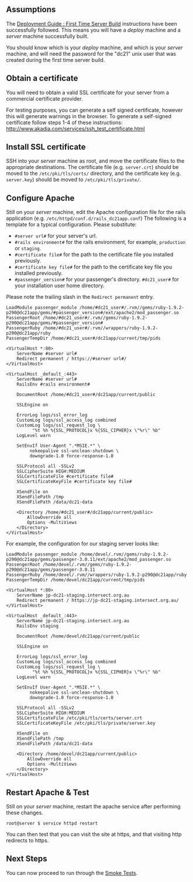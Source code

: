 ## Assumptions
The
[Deployment Guide : First Time Server Build](Deployment_Guide_-_First_Time_Server_Build.md) instructions have been successfully followed. This means you will have a _deploy_ machine and a _server_ machine successfully built.

You should know which is your _deploy_ machine, and which is your _server_ machine, and will need the password for the "dc21" unix user that was created during the first time server build.

## Obtain a certificate
You will need to obtain a valid SSL certificate for your server from a commercial certificate provider.

For testing purposes, you can generate a self signed certificate, however this will generate warnings in the browser. To generate a self-signed certificate follow steps 1-4 of these instructions: http://www.akadia.com/services/ssh_test_certificate.html

## Install SSL certificate
SSH into your _server_ machine as root, and move the certificate files to the appropriate destinations. The certificate file (e.g. `server.crt`) should be moved to the `/etc/pki/tls/certs/` directory, and the certificate key (e.g. `server.key`) should be moved to `/etc/pki/tls/private/`.


## Configure Apache
Still on your _server_ machine, edit the Apache configuration file for the rails application (e.g. `/etc/httpd/conf.d/rails_dc21app.conf`)
The following is a template for a typical configuration. Please substitute:

* `#server url#` for your server's url.
* `#rails environment#` for the rails environment, for example, `production` or `staging`.
* `#certificate file#` for the path to the certificate file you installed previously.
* `#certificate key file#` for the path to the certificate key file you installed previously.
* `#passenger_version#` for your passenger's directory.
`#dc21_user#` for your installation user home directory.

Please note the trailing slash in the `Redirect permanent` entry.
```
LoadModule passenger_module /home/#dc21_user#/.rvm//gems/ruby-1.9.2-p290@dc21app/gems/#passenger_version#/ext/apache2/mod_passenger.so
PassengerRoot /home/#dc21_user#/.rvm//gems/ruby-1.9.2-p290@dc21app/gems/#passenger_version#
PassengerRuby /home/#dc21_user#/.rvm//wrappers/ruby-1.9.2-p290@dc21app/ruby
PassengerTempDir /home/#dc21_user#/dc21app/current/tmp/pids

<VirtualHost *:80>
    ServerName #server url#
    Redirect permanent / https://#server url#/
</VirtualHost>

<VirtualHost _default_:443>
    ServerName #server url#
    RailsEnv #rails environment#

    DocumentRoot /home/#dc21_user#/dc21app/current/public

    SSLEngine on

    ErrorLog logs/ssl_error_log
    CustomLog logs/ssl_access_log combined
    CustomLog logs/ssl_request_log \
          "%t %h %{SSL_PROTOCOL}x %{SSL_CIPHER}x \"%r\" %b"
    LogLevel warn

    SetEnvIf User-Agent ".*MSIE.*" \
         nokeepalive ssl-unclean-shutdown \
         downgrade-1.0 force-response-1.0

    SSLProtocol all -SSLv2
    SSLCipherSuite HIGH:MEDIUM
    SSLCertificateFile #certificate file#
    SSLCertificateKeyFile #certificate key file#

    XSendFile on
    XSendFilePath /tmp
    XSendFilePath /data/dc21-data

    <Directory /home/#dc21_user#/dc21app/current/public>
        AllowOverride all
        Options -MultiViews
    </Directory>
</VirtualHost>
```

For example, the configuration for our staging server looks like:
```
LoadModule passenger_module /home/devel/.rvm//gems/ruby-1.9.2-p290@dc21app/gems/passenger-3.0.11/ext/apache2/mod_passenger.so
PassengerRoot /home/devel/.rvm//gems/ruby-1.9.2-p290@dc21app/gems/passenger-3.0.11
PassengerRuby /home/devel/.rvm//wrappers/ruby-1.9.2-p290@dc21app/ruby
PassengerTempDir /home/devel/dc21app/current/tmp/pids

<VirtualHost *:80>
    ServerName jp-dc21-staging.intersect.org.au
    Redirect permanent / https://jp-dc21-staging.intersect.org.au/
</VirtualHost>

<VirtualHost _default_:443>
    ServerName jp-dc21-staging.intersect.org.au
    RailsEnv staging

    DocumentRoot /home/devel/dc21app/current/public

    SSLEngine on

    ErrorLog logs/ssl_error_log
    CustomLog logs/ssl_access_log combined
    CustomLog logs/ssl_request_log \
          "%t %h %{SSL_PROTOCOL}x %{SSL_CIPHER}x \"%r\" %b"
    LogLevel warn

    SetEnvIf User-Agent ".*MSIE.*" \
         nokeepalive ssl-unclean-shutdown \
         downgrade-1.0 force-response-1.0

    SSLProtocol all -SSLv2
    SSLCipherSuite HIGH:MEDIUM
    SSLCertificateFile /etc/pki/tls/certs/server.crt
    SSLCertificateKeyFile /etc/pki/tls/private/server.key

    XSendFile on
    XSendFilePath /tmp
    XSendFilePath /data/dc21-data

    <Directory /home/devel/dc21app/current/public>
        AllowOverride all
        Options -MultiViews
    </Directory>
</VirtualHost>
```

## Restart Apache & Test
Still on your _server_ machine, restart the apache service after performing these changes.
```
root@server $ service httpd restart
```
You can then test that you can visit the site at https, and that visiting http redirects to https.

## Next Steps
You can now proceed to run through the [Smoke Tests](Smoke_tests.md).
